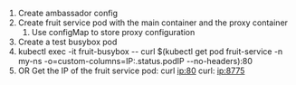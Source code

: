 1. Create ambassador config
1. Create  fruit service pod with the main container and the proxy container
    1. Use configMap to store proxy configuration 
1. Create a test busybox pod
1. kubectl exec -it fruit-busybox -- curl $(kubectl get pod fruit-service -n my-ns -o=custom-columns=IP:.status.podIP --no-headers):80
1. OR Get the IP of the fruit service pod:
    curl <ip:80>
    curl: <ip:8775>